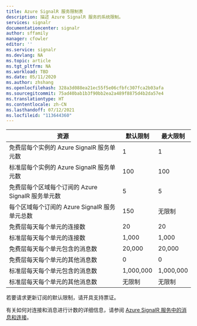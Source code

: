 ```yaml
---
title: Azure SignalR 服务限制表
description: 描述 Azure SignalR 服务的系统限制。
services: signalr
documentationcenter: signalr
author: sffamily
manager: cfowler
editor: ''
ms.service: signalr
ms.devlang: NA
ms.topic: article
ms.tgt_pltfrm: NA
ms.workload: TBD
ms.date: 05/11/2020
ms.author: zhshang
ms.openlocfilehash: 328a3d088ea21ec55f5e06cfbfc307fca2b03afa
ms.sourcegitcommit: 75ad40bab1b3f90bb2ea2a489f8875d4b2da57e4
ms.translationtype: HT
ms.contentlocale: zh-CN
ms.lasthandoff: 07/12/2021
ms.locfileid: "113644360"
---
```

| 资源 | 默认限制 | 最大限制 | 
| --- | --- | --- |
| 免费层每个实例的 Azure SignalR 服务单元数 |1 |1 |
| 标准层每个实例的 Azure SignalR 服务单元数 |100 |100 |
| 免费层每个区域每个订阅的 Azure SignalR 服务单元数|5 |5 |
| 每个区域每个订阅的 Azure SignalR 服务单元总数 |150 |无限制 |
| 免费层每天每个单元的连接数 |20 |20 |
| 标准层每天每个单元的连接数 |1,000 |1,000|
| 免费层每天每个单元包含的消息数|20,000 |20,000 |
| 免费层每天每个单元的其他消息数|0 |0 |
| 标准层每天每个单元包含的消息数|1,000,000 |1,000,000 |
| 标准层每天每个单元的其他消息数|无限制 |无限制 |

若要请求更新订阅的默认限制，请开具支持票证。

有关如何对连接和消息进行计数的详细信息，请参阅 [Azure SignalR 服务中的消息和连接](../articles/azure-signalr/signalr-concept-messages-and-connections.md)。
